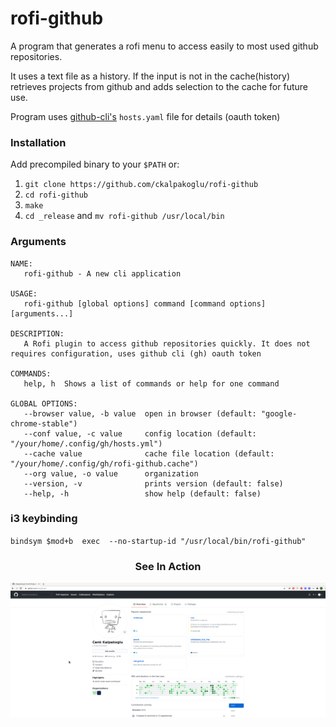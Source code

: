 # rofi-github
A program that generates a rofi menu to access easily to most used github repositories.

It uses a text file as a history. If the input is not in the cache(history) retrieves projects from github and adds selection to the cache for future use.

Program uses [github-cli's](https://github.com/cli/cli) `hosts.yaml` file for details (oauth token)

### Installation
Add precompiled binary to your `$PATH` or: 
1. `git clone https://github.com/ckalpakoglu/rofi-github`
2. `cd rofi-github`
3. `make` 
4. `cd _release` and `mv rofi-github /usr/local/bin` 


### Arguments
```
NAME:
   rofi-github - A new cli application

USAGE:
   rofi-github [global options] command [command options] [arguments...]

DESCRIPTION:
   A Rofi plugin to access github repositories quickly. It does not requires configuration, uses github cli (gh) oauth token

COMMANDS:
   help, h  Shows a list of commands or help for one command

GLOBAL OPTIONS:
   --browser value, -b value  open in browser (default: "google-chrome-stable")
   --conf value, -c value     config location (default: "/your/home/.config/gh/hosts.yml")
   --cache value              cache file location (default: "/your/home/.config/gh/rofi-github.cache")
   --org value, -o value      organization
   --version, -v              prints version (default: false)
   --help, -h                 show help (default: false)
```

### i3 keybinding
`bindsym $mod+b  exec  --no-startup-id "/usr/local/bin/rofi-github"` 

<div align="center">
<h3>See In Action</h3>
<img src="https://github.com/ckalpakoglu/rofi-github/blob/master/.meta/rofi-github.gif">
